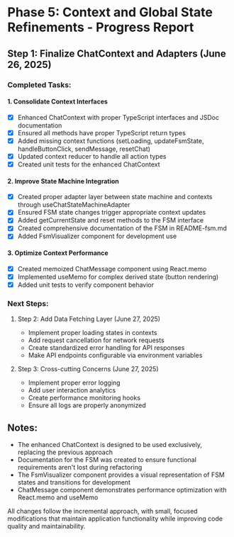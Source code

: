 # Phase 5: Context and Global State Refinements - Progress Report

## Step 1: Finalize ChatContext and Adapters (June 26, 2025)

### Completed Tasks:

#### 1. Consolidate Context Interfaces
- [x] Enhanced ChatContext with proper TypeScript interfaces and JSDoc documentation
- [x] Ensured all methods have proper TypeScript return types
- [x] Added missing context functions (setLoading, updateFsmState, handleButtonClick, sendMessage, resetChat)
- [x] Updated context reducer to handle all action types
- [x] Created unit tests for the enhanced ChatContext

#### 2. Improve State Machine Integration
- [x] Created proper adapter layer between state machine and contexts through useChatStateMachineAdapter
- [x] Ensured FSM state changes trigger appropriate context updates
- [x] Added getCurrentState and reset methods to the FSM interface
- [x] Created comprehensive documentation of the FSM in README-fsm.md
- [x] Added FsmVisualizer component for development use

#### 3. Optimize Context Performance
- [x] Created memoized ChatMessage component using React.memo
- [x] Implemented useMemo for complex derived state (button rendering)
- [x] Added unit tests to verify component behavior

### Next Steps:

1. Step 2: Add Data Fetching Layer (June 27, 2025)
   - Implement proper loading states in contexts
   - Add request cancellation for network requests
   - Create standardized error handling for API responses
   - Make API endpoints configurable via environment variables

2. Step 3: Cross-cutting Concerns (June 27, 2025)
   - Implement proper error logging
   - Add user interaction analytics
   - Create performance monitoring hooks
   - Ensure all logs are properly anonymized

## Notes:

- The enhanced ChatContext is designed to be used exclusively, replacing the previous approach
- Documentation for the FSM was created to ensure functional requirements aren't lost during refactoring
- The FsmVisualizer component provides a visual representation of FSM states and transitions for development
- ChatMessage component demonstrates performance optimization with React.memo and useMemo

All changes follow the incremental approach, with small, focused modifications that maintain application functionality while improving code quality and maintainability.
